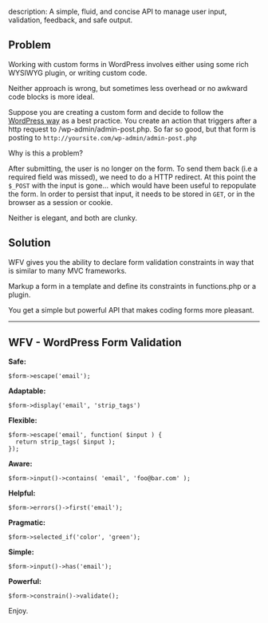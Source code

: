 description: A simple, fluid, and concise API to manage user input, validation, feedback, and safe output.

## Problem

Working with custom forms in WordPress involves either using some rich WYSIWYG plugin, or writing custom code.

Neither approach is wrong, but sometimes less overhead or no awkward code blocks is more ideal.

Suppose you are creating a custom form and decide to follow the [WordPress way](https://codex.wordpress.org/Plugin_API/Action_Reference/admin_post_%28action%29) as a best practice. You create an action that triggers after a http request to /wp-admin/admin-post.php. So far so good, but that form is posting to `http://yoursite.com/wp-admin/admin-post.php`

Why is this a problem?

After submitting, the user is no longer on the form. To send them back (i.e a required field was missed), we need to do a HTTP redirect. At this point the `$_POST` with the input is gone... which would have been useful to repopulate the form. In order to persist that input, it needs to be stored in `GET`, or in the browser as a session or cookie.

Neither is elegant, and both are clunky.

## Solution

WFV gives you the ability to declare form validation constraints in way that is similar to many MVC frameworks.

Markup a form in a template and define its constraints in functions.php or a plugin.

You get a simple but powerful API that makes coding forms more pleasant.

---

## WFV - WordPress Form Validation

**Safe:**<br>
~~~{.js}
$form->escape('email');
~~~

**Adaptable:**<br>
~~~{.js}
$form->display('email', 'strip_tags')
~~~

**Flexible:**<br>
~~~{.js}
$form->escape('email', function( $input ) {
  return strip_tags( $input );
});
~~~

**Aware:**<br>
~~~{.js}
$form->input()->contains( 'email', 'foo@bar.com' );
~~~

**Helpful:**<br>
~~~{.js}
$form->errors()->first('email');
~~~

**Pragmatic:**<br>
~~~{.js}
$form->selected_if('color', 'green');
~~~

**Simple:**<br>
~~~{.js}
$form->input()->has('email');
~~~

**Powerful:**<br>
~~~{.js}
$form->constrain()->validate();
~~~

Enjoy.
